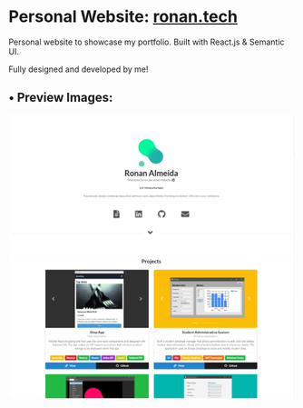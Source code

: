 
# Personal Website: <a target="_blank"  href="https://ronan.tech/">ronan.tech</a>
Personal website to showcase my portfolio. Built with React.js & Semantic UI.

Fully designed and developed by me!


## • Preview Images:


<p float="left">
  <img src="https://raw.githubusercontent.com/RonanAlmeida/personal-website-app/master/preview_images/WebsiteImage1.PNG">
<img src="https://raw.githubusercontent.com/RonanAlmeida/personal-website-app/master/preview_images/WebsiteImage2.PNG">

 </p>
